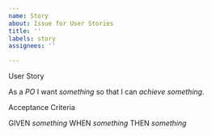 ```yaml
---
name: Story
about: Issue for User Stories
title: ''
labels: story
assignees: ''

---
```


User Story

As a *PO* I want *something* so that I can *achieve something*.


Acceptance Criteria

GIVEN *something*
WHEN *something*
THEN *something*
